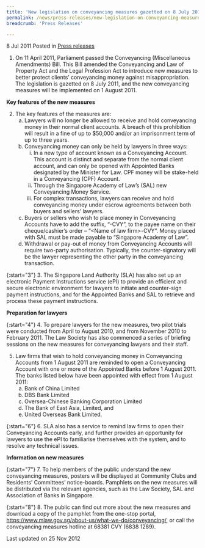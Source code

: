 ```yaml
---
title: 'New legislation on conveyancing measures gazetted on 8 July 2011'
permalink: /news/press-releases/new-legislation-on-conveyancing-measures-gazetted-on-8-july-2011
breadcrumb: 'Press Releases'

---
```




8 Jul 2011 Posted in [Press releases](/news/press-releases)


1. On 11 April 2011, Parliament passed the Conveyancing (Miscellaneous Amendments) Bill. This Bill amended the Conveyancing and Law of Property Act and the Legal Profession Act to introduce new measures to better protect clients’ conveyancing money against misappropriation. The legislation is gazetted on 8 July 2011, and the new conveyancing measures will be implemented on 1 August 2011.

**Key features of the new measures**

<ol start="2">
<li>The key features of the measures are:

<ol style="list-style-type: lower-alpha">

<li> Lawyers will no longer be allowed to receive and hold conveyancing money in their normal client accounts. A breach of this prohibition will result in a fine of up to $50,000 and/or an imprisonment term of up to three years.</li>
<li> Conveyancing money can only be held by lawyers in three ways:

<ol style="list-style-type: lower-roman">

<li>In a new type of account known as a Conveyancing Account. This account is distinct and separate from the normal client account, and can only be opened with Appointed Banks designated by the Minister for Law. CPF money will be stake-held in a Conveyancing (CPF) Account.</li>
<li>Through the Singapore Academy of Law’s (SAL) new Conveyancing Money Service.</li>
<li>For complex transactions, lawyers can receive and hold conveyancing money under escrow agreements between both buyers and sellers’ lawyers.</li>


</ol>


</li>
<li>
 Buyers or sellers who wish to place money in Conveyancing Accounts have to add the suffix, “-CVY”, to the payee name on their cheque/cashier’s order – “&lt;Name of law firm&gt;-CVY”. Money placed with SAL must be made payable to “Singapore Academy of Law”.
</li>

<li>
Withdrawal or pay-out of money from Conveyancing Accounts will require two-party authorisation. Typically, the counter-signatory will be the lawyer representing the other party in the conveyancing transaction.
</li>



</ol>




</li>





</ol>


{:start="3"}
3. The Singapore Land Authority (SLA) has also set up an electronic Payment Instructions service (ePI) to provide an efficient and secure electronic environment for lawyers to initiate and counter-sign payment instructions, and for the Appointed Banks and SAL to retrieve and process these payment instructions. 

**Preparation for lawyers**

{:start="4"}
4. To prepare lawyers for the new measures, two pilot trials were conducted from April to August 2010, and from November 2010 to February 2011. The Law Society has also commenced a series of briefing sessions on the new measures for conveyancing lawyers and their staff.


<ol start="5">
<li>Law firms that wish to hold conveyancing money in Conveyancing Accounts from 1 August 2011 are reminded to open a Conveyancing Account with one or more of the Appointed Banks before 1 August 2011. The banks listed below have been appointed with effect from 1 August 2011:   

<ol style="list-style-type: lower-alpha">

<li>Bank of China Limited</li>
<li>DBS Bank Limited</li>
<li>Oversea-Chinese Banking Corporation Limited</li>
<li>The Bank of East Asia, Limited, and</li>
<li>United Overseas Bank Limited.</li>

</ol>
</li>
</ol>

{:start="6"}
6. SLA also has a service to remind law firms to open their Conveyancing Accounts early, and further provides an opportunity for lawyers to use the ePI to familiarise themselves with the system, and to resolve any technical issues.


**Information on new measures**

{:start="7"}
7. To help members of the public understand the new conveyancing measures, posters will be displayed at Community Clubs and Residents’ Committees’ notice-boards. Pamphlets on the new measures will be distributed via the relevant agencies, such as the Law Society, SAL and Association of Banks in Singapore.

{:start="8"}
8. The public can find out more about the new measures and download a copy of the pamphlet from the one-stop portal, <a href="/about-us/what-we-do/conveyancing/">https://www.mlaw.gov.sg/about-us/what-we-do/conveyancing/</a>, or call the conveyancing measures hotline at 68381 CVY (6838 1289).


<p class="right-side-updated">Last updated on 25 Nov 2012</p>


